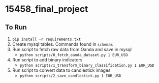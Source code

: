 # 15458_final_project

## To Run
1. `pip install -r requirements.txt`
2. Create mysql tables. Commands found in `schemas`
3. Run script to fetch raw data from Oanda and save in mysql
    - `python scripts/0_fetch_oanda_dataset.py 1 EUR_USD`
4. Run script to add binary indicators
    - `python scripts/1_transform_binary_classification.py 1 EUR_USD`
5. Run script to convert data to candlestick images
    - `python scripts/2_save_candlestick.py 1 EUR_USD`
